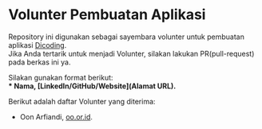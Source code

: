# Volunter Pembuatan Aplikasi
Repository ini digunakan sebagai sayembara volunter untuk pembuatan aplikasi [Dicoding](www.dicoding.com).<br>
Jika Anda tertarik untuk menjadi Volunter, silakan lakukan PR(pull-request) pada berkas ini ya.<br>

Silakan gunakan format berikut:<br>
**\* Nama, [LinkedIn/GitHub/Website](Alamat URL).**

Berikut adalah daftar Volunter yang diterima:
* Oon Arfiandi, [oo.or.id](https://oo.or.id).
